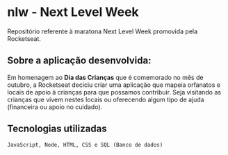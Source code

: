 # nlw - Next Level Week
Repositório referente à maratona Next Level Week promovida pela Rocketseat.

## Sobre a aplicação desenvolvida:
Em homenagem ao **Dia das Crianças** que é comemorado no mês de outubro, a Rocketseat deciciu criar uma aplicação que mapeia orfanatos e locais de apoio à crianças para que possamos contribuir. Seja visitando as crianças que vivem nestes locais ou oferecendo algum tipo de ajuda (financeira ou apoio no cuidado). 

## Tecnologias utilizadas
``JavaScript, Node, HTML, CSS e SQL (Banco de dados)``